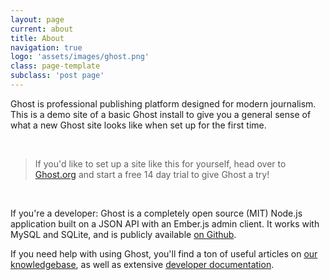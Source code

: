 ```yaml
---
layout: page
current: about
title: About
navigation: true
logo: 'assets/images/ghost.png'
class: page-template
subclass: 'post page'
---
```


Ghost is professional publishing platform designed for modern journalism. This is a demo site of a basic Ghost install to give you a general sense of what a new Ghost site looks like when set up for the first time.

<p>&nbsp;</p>

> If you'd like to set up a site like this for yourself, head over to [Ghost.org](https://ghost.org/) and start a free 14 day trial to give Ghost a try!

<p>&nbsp;</p>

If you're a developer: Ghost is a completely open source (MIT) Node.js application built on a JSON API with an Ember.js admin client. It works with MySQL and SQLite, and is publicly available [on Github](https://github.com/TryGhost/ghost).

If you need help with using Ghost, you'll find a ton of useful articles on [our knowledgebase](https://help.ghost.org/), as well as extensive [developer documentation](https://docs.ghost.org/).
